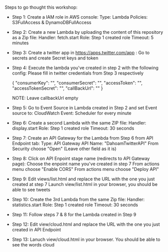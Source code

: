 Steps to go thought this workshop:

* Step 1:
	Create a IAM role in AWS console:
		Type: Lambda
		Policies: S3FullAccess & DynamoDBFullAccess

* Step 2:
	Create a new Lambda by uploading the content of this repository as a Zip file:
		Handler: fetch.start
		Role: Step 1 created role
		Timeout: 5 minutes

* Step 3:
	Create a twitter app in https://apps.twitter.com/app :
		Go to secrets and create Secret keys and token

* Step 4:
	Execute the lambda you've created in step 2 with the following config:
	Please fill in twitter credentials from Step 3 respectively

	{
	    "consumerKey": "",
	    "consumerSecret": "",
	    "accessToken": "",
	    "accessTokenSecret": "",
	    "callBackUrl": ""
	}

	NOTE: Leave callbackUrl empty

* Step 5:
	Go to Event Source in Lambda created in Step 2 and set Event source to:
		CloudWatch Event: Scheduler for every minute


* Step 6:
	Create a second Lambda with the same ZIP file:
		Handler: display.start
		Role: Step 1 created role
		Timeout: 30 seconds

* Step 7:
	Create an API Gateway for the Lambda from Step 6 from API Endpoint tab:
		Type: API Gateway
		API Name: "DahoamTwitterAPI"
		From Security choose "Open"
		(Leave other field as it is)

* Step 8:
	Click on API Enpoint stage name (redirects to API Gateway page):
		Choose the enpoint name you've created in step 7
		From actions menu choose "Enable CORS"
		From actions menu choose "Deploy API"
		

* Step 9:
	Edit views/list.html and replace the URL with the one you just created at step 7
	Launch view/list.html in your browser, you should be able to see tweets

* Step 10:
	Create the 3rd Lambda from the same Zip file:
		Handler: statistics.start
		Role: Step 1 created role
		Timeout: 30 seconds

* Step 11:
	Follow steps 7 & 8 for the Lambda created in Step 9

* Step 12:
	Edit view/cloud.html and replace the URL with the one you just created in API Endpoint

* Step 13:
	Lanuch view/cloud.html in your browser. You should be able to see the words cloud


